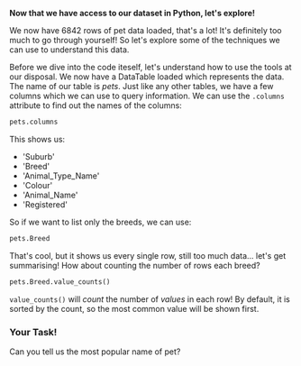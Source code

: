 **Now that we have access to our dataset in Python, let's explore!**

We now have 6842 rows of pet data loaded, that's a lot! It's definitely too much to go through yourself! So let's explore some of the techniques we can use to understand this data.

Before we dive into the code iteself, let's understand how to use the tools at our disposal. We now have a DataTable loaded which represents the data. The name of our table is *pets*. Just like any other tables, we have a few columns which we can use to query information. We can use the `.columns` attribute to find out the names of the columns:

```python
pets.columns
```

This shows us:

* 'Suburb'
* 'Breed'
* 'Animal_Type_Name'
* 'Colour'
* 'Animal_Name'
* 'Registered'

So if we want to list only the breeds, we can use:

```python
pets.Breed
```

That's cool, but it shows us every single row, still too much data... let's get summarising! How about counting the number of rows each breed?

```python
pets.Breed.value_counts()
```

`value_counts()` will *count* the number of *values* in each row! By default, it is sorted by the count, so the most common value will be shown first.

### Your Task!

Can you tell us the most popular name of pet?
